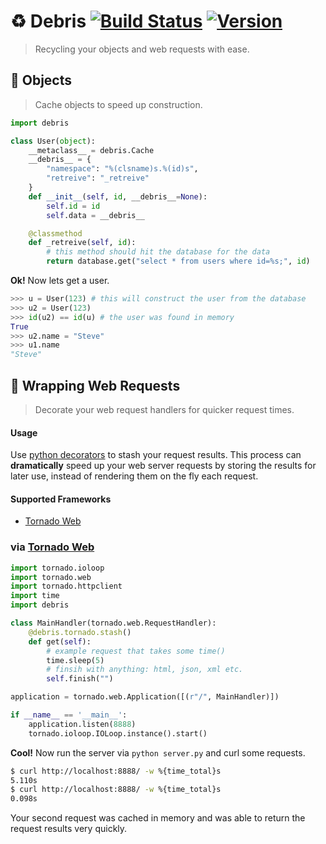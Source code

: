# :recycle: Debris [![Build Status](https://secure.travis-ci.org/stevepeak/debris.png)](http://travis-ci.org/stevepeak/debris) [![Version](https://pypip.in/v/debris/badge.png)](https://github.com/stevepeak/debris)

> Recycling your objects and web requests with ease.

## :octopus: Objects

> Cache objects to speed up construction.

```python
import debris

class User(object):
    __metaclass__ = debris.Cache
    __debris__ = {
        "namespace": "%(clsname)s.%(id)s",
        "retreive": "_retreive"
    }
    def __init__(self, id, __debris__=None):
        self.id = id
        self.data = __debris__

    @classmethod
    def _retreive(self, id):
        # this method should hit the database for the data
        return database.get("select * from users where id=%s;", id)
```

**Ok!** Now lets get a user.

```python
>>> u = User(123) # this will construct the user from the database
>>> u2 = User(123)
>>> id(u2) == id(u) # the user was found in memory
True
>>> u2.name = "Steve"
>>> u1.name
"Steve"
```


## :candy: Wrapping Web Requests

> Decorate your web request handlers for quicker request times.

#### Usage
Use [python decorators](https://wiki.python.org/moin/PythonDecorators) to stash your request results. This process can **dramatically** speed up your web server requests by storing the results for later use, instead of rendering them on the fly each request.

#### Supported Frameworks
- [Tornado Web](https://github.com/facebook/tornado)

### via [Tornado Web](https://github.com/facebook/tornado)
```python
import tornado.ioloop
import tornado.web
import tornado.httpclient
import time
import debris

class MainHandler(tornado.web.RequestHandler):
    @debris.tornado.stash()
    def get(self):
        # example request that takes some time()
        time.sleep(5)       
        # finsih with anything: html, json, xml etc.
        self.finish("")

application = tornado.web.Application([(r"/", MainHandler)])

if __name__ == '__main__':
    application.listen(8888)
    tornado.ioloop.IOLoop.instance().start()
```

**Cool!** Now run the server via `python server.py` and curl some requests.

```sh
$ curl http://localhost:8888/ -w %{time_total}s
5.110s
$ curl http://localhost:8888/ -w %{time_total}s
0.098s
```
Your second request was cached in memory and was able to return the request results very quickly.
